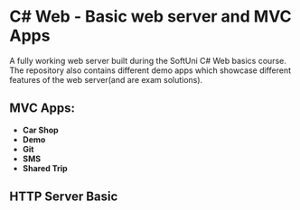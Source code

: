 # C# Web - Basic web server and MVC Apps
A fully working web server built during the SoftUni C# Web basics course.
The repository also contains different demo apps which showcase different features of the web server(and are exam solutions).

## MVC Apps:

- **Car Shop**
- **Demo**
- **Git**
- **SMS**
- **Shared Trip**

## HTTP Server Basic

